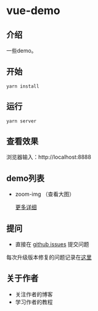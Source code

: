 # vue-demo

## 介绍

一些demo。

## 开始

```
yarn install
```

## 运行

```
yarn server
```

## 查看效果

浏览器输入：http://localhost:8888

## demo列表
  + zoom-img （查看大图）

    [更多详细](./LIST.md)

## 提问

- 直接在 [github issues](https://github.com/haochn/easy-function/issues) 提交问题

每次升级版本修复的问题记录在[这里](./ISSUE.md)

## 关于作者

- 关注作者的博客 
- 学习作者的教程

